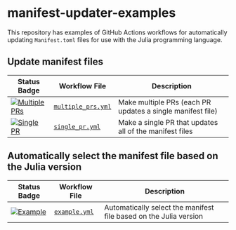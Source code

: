 # manifest-updater-examples

This repository has examples of GitHub Actions workflows for automatically
updating `Manifest.toml` files for use with the Julia programming language.

## Update manifest files

| Status Badge                                          | Workflow File                                            | Description                                                       |
| ----------------------------------------------------- | -------------------------------------------------------- | ----------------------------------------------------------------- |
| [![Multiple PRs][multiple-prs-img]][multiple-prs-url] | [`multiple_prs.yml`](.github/workflows/multiple_prs.yml) | Make multiple PRs (each PR updates a single manifest file)        |
| [![Single PR][single-pr-img]][single-pr-url]          | [`single_pr.yml`](.github/workflows/single_pr.yml)       | Make a single PR that updates all of the manifest files           |

[multiple-prs-img]: https://github.com/julia-actions/manifest-updater-examples/actions/workflows/multiple_prs.yml/badge.svg "Multiple PRs"
[multiple-prs-url]: https://github.com/julia-actions/manifest-updater-examples/actions/workflows/multiple_prs.yml

[single-pr-img]: https://github.com/julia-actions/manifest-updater-examples/actions/workflows/single_pr.yml/badge.svg "Single PR"
[single-pr-url]: https://github.com/julia-actions/manifest-updater-examples/actions/workflows/single_pr.yml

## Automatically select the manifest file based on the Julia version

| Status Badge                                          | Workflow File                                            | Description                                                       |
| ----------------------------------------------------- | -------------------------------------------------------- | ----------------------------------------------------------------- |
| [![Example][example-img]][example-url]                | [`example.yml`](.github/workflows/example.yml)           | Automatically select the manifest file based on the Julia version |

[example-img]: https://github.com/julia-actions/manifest-updater-examples/actions/workflows/example.yml/badge.svg "Example"
[example-url]: https://github.com/julia-actions/manifest-updater-examples/actions/workflows/example.yml

